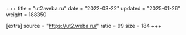 +++
title = "ut2.weba.ru"
date = "2022-03-22"
updated = "2025-01-26"
weight = 188350

[extra]
source = "https://ut2.weba.ru/"
ratio = 99
size = 184
+++
